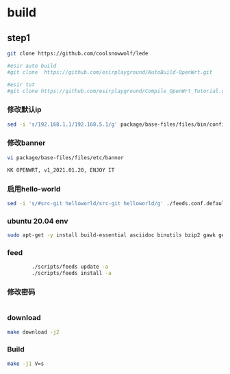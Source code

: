# build

## step1

```bash
git clone https://github.com/coolsnowwolf/lede

#esir auto build
#git clone  https://github.com/esirplayground/AutoBuild-OpenWrt.git

#esir tut
#git clone https://github.com/esirplayground/Compile_OpenWrt_Tutorial.git
```

### 修改默认ip
```bash
sed -i 's/192.168.1.1/192.168.5.1/g' package/base-files/files/bin/config_generate
```

### 修改banner
```bash
vi package/base-files/files/etc/banner

KK OPENWRT, v1_2021.01.20, ENJOY IT
```

### 启用hello-world

```bash
sed -i 's/#src-git helloworld/src-git helloworld/g' ./feeds.conf.default
```

### ubuntu 20.04 env
```bash
sudo apt-get -y install build-essential asciidoc binutils bzip2 gawk gettext git libncurses5-dev patch unzip lib32gcc1 libc6-dev-i386 subversion flex gcc-multilib g++-multilib p7zip p7zip-full msmtp libssl-dev texinfo libglib2.0-dev xmlto qemu-utils libelf-dev autoconf automake libtool autopoint device-tree-compiler python2.7 zlib1g-dev upx-ucl node-uglify antlr3 gperf wget swig rsync

```

### feed

```bash
        ./scripts/feeds update -a
        ./scripts/feeds install -a
```

### 修改密码

```bash

```
### download

```bash
make download -j2
```

### Build 
```bash
make -j1 V=s
```
